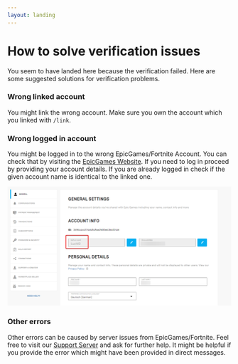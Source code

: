 ```yaml
---
layout: landing
---
```


# How to solve verification issues

You seem to have landed here because the verification failed. Here are some suggested solutions for verification problems.

### Wrong linked account

You might link the wrong account. Make sure you own the account which you linked with `/link`.

### Wrong logged in account

You might be logged in to the wrong EpicGames/Fortnite Account. You can check that by visiting the [EpicGames Website](https://www.epicgames.com/account/personal). If you need to log in proceed by providing your account details. If you are already logged in check if the given account name is identical to the linked one.

![](.gitbook/assets/wrong-loggedin-account.png)

### Other errors

Other errors can be caused by server issues from EpicGames/Fortnite. Feel free to visit our [Support Server](https://easyfnstats.com/discord) and ask for further help. It might be helpful if you provide the error which might have been provided in direct messages.
